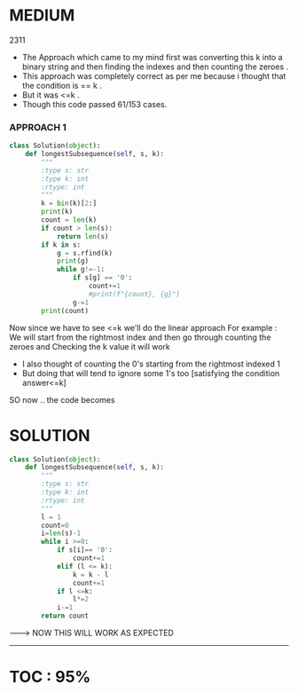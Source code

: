 # MEDIUM
2311

* The Approach which came to my mind first was converting this k into a binary string and then finding the indexes and then counting 
the zeroes . 
* This approach was completely correct as per me because i thought that the condition is == k .
* But it was <=k .
* Though this code passed 61/153 cases.

### APPROACH 1
```PYTHON
class Solution(object):
    def longestSubsequence(self, s, k):
        """
        :type s: str
        :type k: int
        :rtype: int
        """
        k = bin(k)[2:]
        print(k)
        count = len(k)
        if count > len(s):
            return len(s)
        if k in s:
            g = s.rfind(k)
            print(g)
            while g!=-1:
                if s[g] == '0':
                    count+=1
                    #print(f"{count}, {g}")
                g-=1
        print(count)
```

Now since we have to see <=k we'll do the linear approach 
For example :
We will start from the rightmost index and then go through counting the zeroes and Checking the k value it will work
* I also thought of counting the 0's starting from the rightmost indexed 1
* But doing that will tend to ignore some 1's too [satisfying the condition answer<=k]

SO now .. the code becomes

# SOLUTION
```python
class Solution(object):
    def longestSubsequence(self, s, k):
        """
        :type s: str
        :type k: int
        :rtype: int
        """
        l = 1
        count=0
        i=len(s)-1
        while i >=0:
            if s[i]== '0':
                count+=1
            elif (l <= k):
                k = k - l
                count+=1
            if l <=k:
                l*=2
            i-=1
        return count
```

 --->  NOW THIS WILL WORK AS EXPECTED

---

# TOC : 95%


